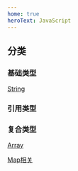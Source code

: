 ```yaml
---
home: true
heroText: JavaScript
---
```


## 分类
### 基础类型
<!-- [Null] -->
<!-- [Undefined] -->
<!-- [Boolean] -->
<!-- [Number] -->
[String](./String/创建)

### 引用类型
<!-- [Object] -->


### 复合类型
[Array](./Array/创建)
<!-- [Function] -->
<!-- [RegExp] -->
<!-- [Date] -->
[Map相关](./Map/Map)
<!-- [Set相关](./Set/Set) -->